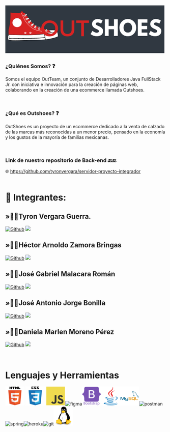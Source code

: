 # ![](./img/outshoesReadme.png)



###   **¿Quiénes Somos? ❓​**

Somos el equipo OutTeam, un conjunto de Desarrolladores Java FullStack Jr. con iniciativa e innovación para la creación de páginas web, colaborando en la creación de una ecommerce llamada Outshoes. 

<br>

###   **¿Qué es Outshoes? ❓​**
OutShoes es un proyecto de un ecommerce dedicado a la venta de calzado de las marcas más reconocidas a un menor precio, pensado en la economía y los gustos de la mayoría de familias mexicanas.

<br>

### **Link de nuestro repositorio de Back-end 🔙​🔚**
🌐​ <a>​https://github.com/tyronvergara/servidor-proyecto-integrador </a>
<br>
<br>



# **🏢​ Integrantes:**
 ## »👨‍💻Tyron Vergara Guerra. 
 [![Github](https://img.shields.io/badge/Github-@tyronvergara-D72323?style=for-the-badge&logo=github&logoColor=white&labelColor=101010&size=2px)](https://github.com/tyronvergara) 
 [![](https://img.shields.io/badge/Linkedin-@tyronvergara-D72323?style=for-the-badge&logo=linkedin&logoColor=white&labelColor=101010&size=2px)](https://www.linkedin.com/in/tyronvergara/)
 ## »👨‍💻Héctor Arnoldo Zamora Bringas
  [![Github](https://img.shields.io/badge/Github-@hazb91-D72323?style=for-the-badge&logo=github&logoColor=white&labelColor=101010&size=2px)](https://github.com/hazb91)   [![](https://img.shields.io/badge/Linkedin-@hazb-D72323?style=for-the-badge&logo=linkedin&logoColor=white&labelColor=101010&size=2px)](https://www.linkedin.com/in/hazb/)

 ## »👨‍💻José Gabriel Malacara Román
  [![Github](https://img.shields.io/badge/Github-@Gabomalacara-D72323?style=for-the-badge&logo=github&logoColor=white&labelColor=101010&size=2px)](https://github.com/Gabomalacara) [![](https://img.shields.io/badge/Linkedin-@gabomalacara-D72323?style=for-the-badge&logo=linkedin&logoColor=white&labelColor=101010&size=2px)](https://www.linkedin.com/in/gabomalacara/)

 ## »👨‍💻José Antonio Jorge Bonilla
[![Github](https://img.shields.io/badge/Github-@JoseAntonioBonilla-D72323?style=for-the-badge&logo=github&logoColor=white&labelColor=101010&size=2px)](https://github.com/JoseAntonioBonilla) [![](https://img.shields.io/badge/Linkedin-@antoniojoba-D72323?style=for-the-badge&logo=linkedin&logoColor=white&labelColor=101010&size=2px)](https://www.linkedin.com/in/antoniojoba/)

 ## »👩‍💻Daniela Marlen Moreno Pérez
 [![Github](https://img.shields.io/badge/Github-@DanielaMp01-D72323?style=for-the-badge&logo=github&logoColor=white&labelColor=101010&size=2px)](https://github.com/DanielaMp01) [![](https://img.shields.io/badge/Linkedin-@danielamorenop-D72323?style=for-the-badge&logo=linkedin&logoColor=white&labelColor=101010&size=2px)](https://www.linkedin.com/in/danielamorenop/)

 <br/>

 # Lenguajes y Herramientas
<img src="https://raw.githubusercontent.com/devicons/devicon/master/icons/html5/html5-original-wordmark.svg" alt="html5" width="60" height="60"/> <img src="https://raw.githubusercontent.com/devicons/devicon/master/icons/css3/css3-original-wordmark.svg" alt="css3" width="60" height="60"/> <img src="https://raw.githubusercontent.com/devicons/devicon/master/icons/javascript/javascript-original.svg" alt="javascript" width="60" height="60"/><img src="https://www.vectorlogo.zone/logos/figma/figma-icon.svg" alt="figma" width="60" height="60"/><img src="https://raw.githubusercontent.com/devicons/devicon/master/icons/bootstrap/bootstrap-plain-wordmark.svg" alt="bootstrap" width="60" height="60"/><img src="https://raw.githubusercontent.com/devicons/devicon/master/icons/java/java-original.svg" alt="java" width="60" height="60"/><img src="https://raw.githubusercontent.com/devicons/devicon/master/icons/mysql/mysql-original-wordmark.svg" alt="mysql" width="60" height="60"/><img src="https://www.vectorlogo.zone/logos/getpostman/getpostman-icon.svg" alt="postman" width="60" height="60"/><img src="https://www.vectorlogo.zone/logos/springio/springio-icon.svg" alt="spring" width="60" height="60"/><img src="https://www.vectorlogo.zone/logos/heroku/heroku-icon.svg" alt="heroku" width="60" height="60"/><img src="https://www.vectorlogo.zone/logos/git-scm/git-scm-icon.svg" alt="git" width="60" height="60"/><img src="https://raw.githubusercontent.com/devicons/devicon/master/icons/linux/linux-original.svg" alt="linux" width="60" height="60"/>
 




